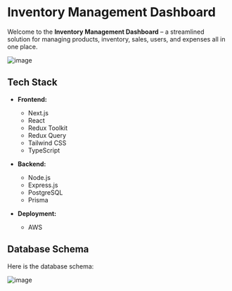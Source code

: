 # Inventory Management Dashboard

Welcome to the **Inventory Management Dashboard** – a streamlined solution for managing products, inventory, sales, users, and expenses all in one place.

![image](https://github.com/user-attachments/assets/f999ef0f-da00-46e2-b197-ac5c731dbd78)

## Tech Stack

- **Frontend:**
  - Next.js
  - React
  - Redux Toolkit
  - Redux Query
  - Tailwind CSS
  - TypeScript

- **Backend:**
  - Node.js
  - Express.js
  - PostgreSQL
  - Prisma

- **Deployment:**
  - AWS

## Database Schema

Here is the database schema:

![image](https://github.com/user-attachments/assets/36b587d8-d107-4fcb-84bf-daae9a84c04c)

